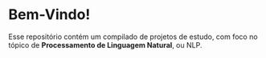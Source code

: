 # Bem-Vindo!

Esse repositório contém um compilado de projetos de estudo, com foco no tópico de **Processamento de Linguagem Natural**, ou NLP.
